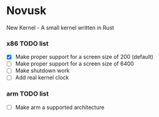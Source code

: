 # Novusk
New Kernel - A small kernel written in Rust

### x86 TODO list
- [x] Make proper support for a screen size of 200 (default)
- [ ] Make proper support for a screen size of 6400
- [ ] Make shutdown work
- [ ] Add real kernel clock

### arm TODO list
- [ ] Make arm a supported architecture
